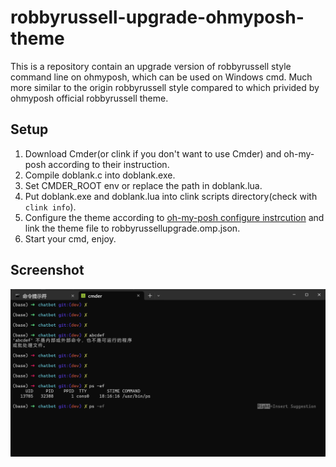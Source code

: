 # robbyrussell-upgrade-ohmyposh-theme
This is a repository contain an upgrade version of robbyrussell style command line on ohmyposh, which can be used on Windows cmd. Much more similar to the origin robbyrussell style compared to which privided by ohmyposh official robbyrussell theme.

## Setup
1. Download Cmder(or clink if you don't want to use Cmder) and oh-my-posh according to their instruction.
2. Compile doblank.c into doblank.exe.
3. Set CMDER\_ROOT env or replace the path in doblank.lua.
3. Put doblank.exe and doblank.lua into clink scripts directory(check with `clink info`).
4. Configure the theme according to [oh-my-posh configure instrcution](https://ohmyposh.dev/docs/installation/customize) and link the theme file to robbyrussellupgrade.omp.json.
5. Start your cmd, enjoy.

## Screenshot
![screenshot0](other/screenshot0.png)


